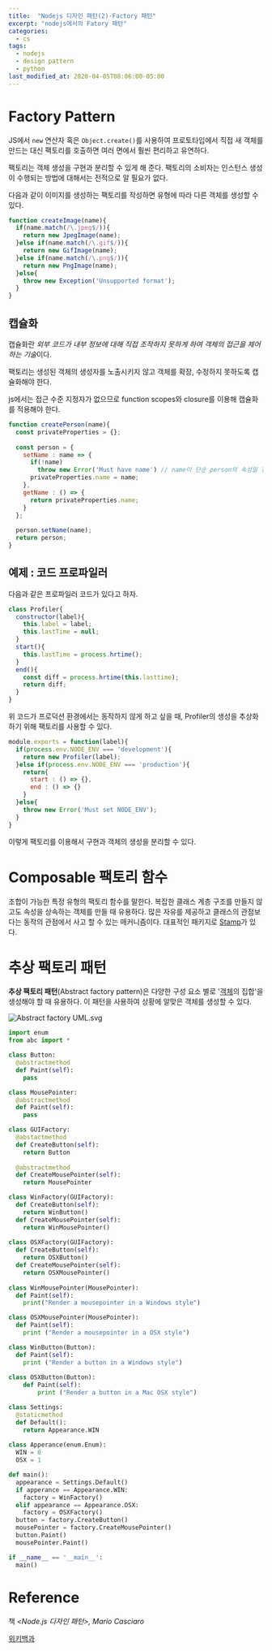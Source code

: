 ```yaml
---
title:  "Nodejs 디자인 패턴(2)-Factory 패턴"
excerpt: "nodejs에서의 Fatory 패턴"
categories:
  - cs
tags:
  - nodejs
  - design pattern
  - python
last_modified_at: 2020-04-05T08:06:00-05:00
---
```


# Factory Pattern

JS에서 `new` 연산자 혹은 `Object.create()`를 사용하여 프로토타입에서 직접 새 객체를 만드는 대신 팩토리를 호출하면 여러 면에서 훨씬 편리하고 유연하다.

팩토리는 객체 생성을 구현과 분리할 수 있게 해 준다. 팩토리의 소비자는 인스턴스 생성이 수행되는 방법에 대해서는 전적으로 알 필요가 없다. 

다음과 같이 이미지를 생성하는 팩토리를 작성하면 유형에 따라 다른 객체를 생성할 수 있다.

```javascript
function createImage(name){
  if(name.match(/\.jpeg$/)){
    return new JpegImage(name);
  }else if(name.match(/\.gif$/)){
    return new GifImage(name);
  }else if(name.match(/\.png$/)){
    return new PngImage(name);
  }else{
    throw new Exception('Unsupported format');
  }
}
```

## 캡슐화

캡슐화란 *외부 코드가 내부 정보에 대해 직접 조작하지 못하게 하여 객체의 접근을 제어하는 기술*이다.

팩토리는 생성된 객체의 생성자를 노출시키지 않고 객체를 확장, 수정하지 못하도록 캡슐화해야 한다.

js에서는 접근 수준 지정자가 없으므로 function scopes와 closure를 이용해 캡슐화를 적용해야 한다.

```javascript
function createPerson(name){
  const privateProperties = {};
  
  const person = {
    setName : name => {
      if(!name)
        throw new Error('Must have name') // name이 단순 person의 속성일 경우 강제할 수 없다!
      privateProperties.name = name;
    },
    getName : () => {
      return privateProperties.name;
    }
  };
  
  person.setName(name);
  return person;
}
```

## 예제 : 코드 프로파일러

다음과 같은 프로파일러 코드가 있다고 하자.

```javascript
class Profiler{
  constructor(label){
    this.label = label;
    this.lastTime = null;
  }
  start(){
    this.lastTime = process.hrtime();
  }
  end(){
    const diff = process.hrtime(this.lasttime);
    return diff;
  }
}
```

위 코드가 프로덕션 환경에서는 동작하지 않게 하고 싶을 때, Profiler의 생성을 추상화하기 위해 팩토리를 사용할 수 있다.

```javascript
module.exports = function(label){
  if(process.env.NODE_ENV === 'development'){
    return new Profiler(label);
  }else if(process.env.NODE_ENV === 'production'){
    return{
      start : () => {},
      end : () => {}
    }
  }else{
    throw new Error('Must set NODE_ENV');
  }
}
```

이렇게 팩토리를 이용해서 구현과 객체의 생성을 분리할 수 있다.

# Composable 팩토리 함수

조합이 가능한 특정 유형의 팩토리 함수를 말한다. 복잡한 클래스 계층 구조를 만들지 않고도 속성을 상속하는 객체를 만들 때 유용하다. 많은 자유를 제공하고 클래스의 관점보다는 동작의 관점에서 사고 할 수 있는 매커니즘이다. 대표적인 패키지로 [Stamp](https://medium.com/javascript-scene/introducing-the-stamp-specification-77f8911c2fee)가 있다.

# 추상 팩토리 패턴

**추상 팩토리 패턴**(Abstract factory pattern)은 다양한 구성 요소 별로 '[객체](https://ko.wikipedia.org/wiki/객체_(컴퓨터_과학))의 집합'을 생성해야 할 때 유용하다. 이 패턴을 사용하여 상황에 알맞은 객체를 생성할 수 있다.

![Abstract factory UML.svg](https://upload.wikimedia.org/wikipedia/commons/thumb/9/9d/Abstract_factory_UML.svg/1920px-Abstract_factory_UML.svg.png)

```python
import enum
from abc import *

class Button:
  @abstractmethod
  def Paint(self):
    pass

class MousePointer:
  @abstractmethod
  def Paint(self):
    pass

class GUIFactory:
  @abstactmethod
  def CreateButton(self):
    return Button
  
  @abstractmethod
  def CreateMousePointer(self):
    return MousePointer

class WinFactory(GUIFactory):
  def CreateButton(self):
    return WinButton()
  def CreateMousePointer(self):
    return WinMousePointer()
  
class OSXFactory(GUIFactory):
  def CreateButton(self):
    return OSXButton()
  def CreateMousePointer(self):
    return OSXMousePointer()
 
class WinMousePointer(MousePointer):
  def Paint(self):
    print("Render a mousepointer in a Windows style")

class OSXMousePointer(MousePointer):
  def Paint(self):
    print ("Render a mousepointer in a OSX style")

class WinButton(Button):
  def Paint(self):
    print ("Render a button in a Windows style")
    
class OSXButton(Button):
    def Paint(self):
        print ("Render a button in a Mac OSX style")

class Settings:
  @staticmethod
  def Default():
    return Appearance.WIN
  
class Apperance(enum.Enum):
  WIN = 0
  OSX = 1

def main():
  appearance = Settings.Default()
  if apperance == Appearance.WIN:
    factory = WinFactory()
  elif appearance == Appearance.OSX:
    factory = OSXFactory()
  button = factory.CreateButton()
  mousePointer = factory.CreateMousePointer()
  button.Paint()
  mousePointer.Paint()

if __name__ == '__main__':
  main()
```



# Reference

책 *<Node.js 디자인 패턴>,  Mario Casciaro*

[위키백과](https://ko.wikipedia.org/wiki/추상_팩토리_패턴)

